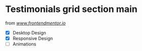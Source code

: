 # Testimonials grid section main

from *www.frontendmentor.io*

- [x] Desktop Design
- [x] Responsive Design
- [ ] Animations
